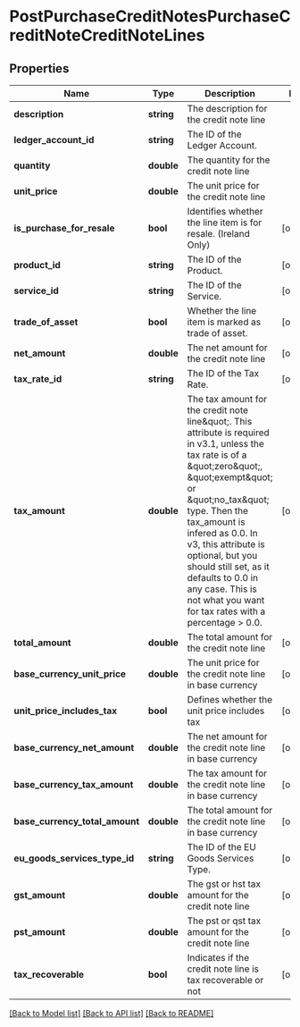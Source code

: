 # PostPurchaseCreditNotesPurchaseCreditNoteCreditNoteLines

## Properties
Name | Type | Description | Notes
------------ | ------------- | ------------- | -------------
**description** | **string** | The description for the credit note line | 
**ledger_account_id** | **string** | The ID of the Ledger Account. | 
**quantity** | **double** | The quantity for the credit note line | 
**unit_price** | **double** | The unit price for the credit note line | 
**is_purchase_for_resale** | **bool** | Identifies whether the line item is for resale. (Ireland Only) | [optional] 
**product_id** | **string** | The ID of the Product. | [optional] 
**service_id** | **string** | The ID of the Service. | [optional] 
**trade_of_asset** | **bool** | Whether the line item is marked as trade of asset. | [optional] 
**net_amount** | **double** | The net amount for the credit note line | [optional] 
**tax_rate_id** | **string** | The ID of the Tax Rate. | [optional] 
**tax_amount** | **double** | The tax amount for the credit note line\&quot;. This attribute is required in v3.1, unless the tax rate is of a \&quot;zero\&quot;, \&quot;exempt\&quot; or \&quot;no_tax\&quot; type. Then the tax_amount is infered as 0.0. In v3, this attribute is optional, but you should still set, as it defaults to 0.0 in any case. This is not what you want for tax rates with a percentage &gt; 0.0. | [optional] 
**total_amount** | **double** | The total amount for the credit note line | [optional] 
**base_currency_unit_price** | **double** | The unit price for the credit note line in base currency | [optional] 
**unit_price_includes_tax** | **bool** | Defines whether the unit price includes tax | [optional] 
**base_currency_net_amount** | **double** | The net amount for the credit note line in base currency | [optional] 
**base_currency_tax_amount** | **double** | The tax amount for the credit note line in base currency | [optional] 
**base_currency_total_amount** | **double** | The total amount for the credit note line in base currency | [optional] 
**eu_goods_services_type_id** | **string** | The ID of the EU Goods Services Type. | [optional] 
**gst_amount** | **double** | The gst or hst tax amount for the credit note line | [optional] 
**pst_amount** | **double** | The pst or qst tax amount for the credit note line | [optional] 
**tax_recoverable** | **bool** | Indicates if the credit note line is tax recoverable or not | [optional] 

[[Back to Model list]](../README.md#documentation-for-models) [[Back to API list]](../README.md#documentation-for-api-endpoints) [[Back to README]](../README.md)


